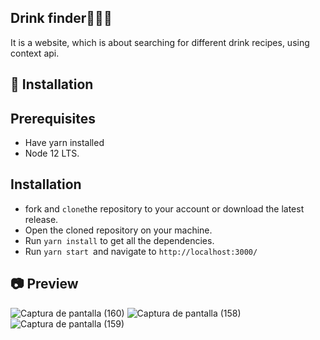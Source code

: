 
## Drink finder🥤🍹🌐 
It is a website, which is about searching for different drink recipes, using context api.

## 🚀 Installation
   ## Prerequisites
 
   - Have yarn installed
   - Node 12 LTS. 
    
 ## Installation
  - fork and  ```clone```the repository to your account or download the latest release.
  - Open the cloned repository on your machine.
  - Run  ```yarn install``` to get all the dependencies.
  - Run ```yarn start ```and navigate to ```http://localhost:3000/```
## 📷 Preview
![Captura de pantalla (160)](https://user-images.githubusercontent.com/46753453/91243694-cc80c580-e707-11ea-8cfc-4f61c079b097.png)
![Captura de pantalla (158)](https://user-images.githubusercontent.com/46753453/91243711-d6a2c400-e707-11ea-863e-705275855ef2.png)
![Captura de pantalla (159)](https://user-images.githubusercontent.com/46753453/91243722-ddc9d200-e707-11ea-8c0f-baa4b571ab9b.png)
